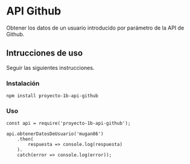 # API Github
Obtener los datos de un usuario introducido por parámetro de la API de Github.

## Intrucciones de uso
Seguir las siguientes instrucciones.

### Instalación

```
npm install proyecto-1b-api-github
```

### Uso

```
const api = require('proyecto-1b-api-github');

api.obtenerDatosDeUsuario('mugan86')
    .then(
        respuesta => console.log(respuesta)
    ).
    catch(error => console.log(error));
```